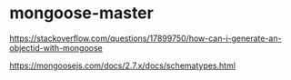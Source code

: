 # mongoose-master

https://stackoverflow.com/questions/17899750/how-can-i-generate-an-objectid-with-mongoose

https://mongoosejs.com/docs/2.7.x/docs/schematypes.html
